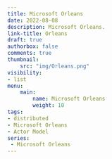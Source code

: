 ```yaml
---
title: Microsoft Orleans
date: 2022-08-08
description: Microsoft Orleans.
link-title: Orleans
draft: true
authorbox: false
comments: true
thumbnail:
    src: "img/Orleans.png"
visibility:
- list
menu:
    main:
        name: Microsoft Orleans
        weight: 10
tags:
- distributed
- Microsoft Orleans
- Actor Model
series:
 - Microsoft Orleans
---
```



